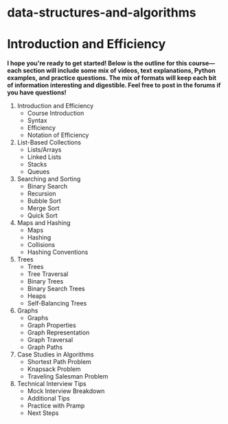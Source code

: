 # data-structures-and-algorithms

# Introduction and Efficiency

**I hope you're ready to get started! Below is the outline for this course—each section will include some mix of videos, text explanations, Python examples, and practice questions. The mix of formats will keep each bit of information interesting and digestible. Feel free to post in the forums if you have questions!**

1. Introduction and Efficiency
   * Course Introduction
   * Syntax
   * Efficiency
   * Notation of Efficiency
2. List-Based Collections
   * Lists/Arrays
   * Linked Lists
   * Stacks
   * Queues
3. Searching and Sorting
   * Binary Search
   * Recursion
   * Bubble Sort
   * Merge Sort
   * Quick Sort
4. Maps and Hashing
   * Maps
   * Hashing
   * Collisions
   * Hashing Conventions
5. Trees
   * Trees
   * Tree Traversal
   * Binary Trees
   * Binary Search Trees
   * Heaps
   * Self-Balancing Trees
6. Graphs
   * Graphs
   * Graph Properties
   * Graph Representation
   * Graph Traversal
   * Graph Paths
7. Case Studies in Algorithms
   * Shortest Path Problem
   * Knapsack Problem
   * Traveling Salesman Problem
8. Technical Interview Tips
   * Mock Interview Breakdown
   * Additional Tips
   * Practice with Pramp
   * Next Steps
